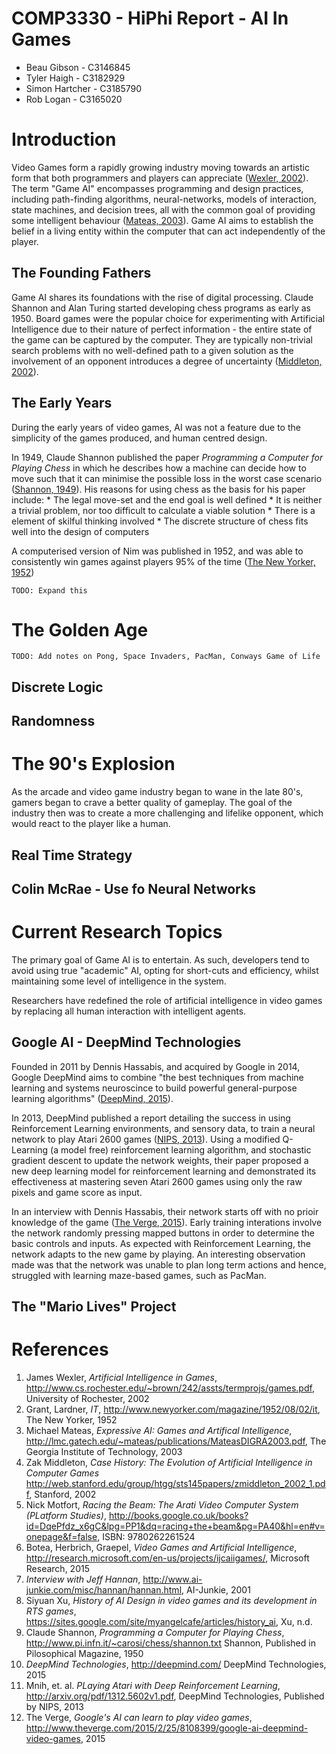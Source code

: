 COMP3330 - HiPhi Report - AI In Games
=====================================

* Beau Gibson - C3146845
* Tyler Haigh - C3182929
* Simon Hartcher - C3185790
* Rob Logan - C3165020

# Introduction #

Video Games form a rapidly growing industry moving towards an artistic form that both programmers and players can appreciate ([Wexler, 2002](http://www.cs.rochester.edu/~brown/242/assts/termprojs/games.pdf)). The term "Game AI" encompasses programming and design practices, including path-finding algorithms, neural-networks, models of interaction, state machines, and decision trees, all with the common goal of providing some intelligent behaviour ([Mateas, 2003](http://lmc.gatech.edu/~mateas/publications/MateasDIGRA2003.pdf)). Game AI aims to establish the belief in a living entity within the computer that can act independently of the player.

## The Founding Fathers ##

Game AI shares its foundations with the rise of digital processing. Claude Shannon and Alan Turing started developing chess programs as early as 1950. Board games were the popular choice for experimenting with Artificial Intelligence due to their nature of perfect information - the entire state of the game can be captured by the computer. They are typically non-trivial search problems with no well-defined path to a given solution as the involvement of an opponent introduces a degree of uncertainty ([Middleton, 2002](http://web.stanford.edu/group/htgg/sts145papers/zmiddleton_2002_1.pdf)).

## The Early Years ##

During the early years of video games, AI was not a feature due to the simplicity of the games produced, and human centred design.

In 1949, Claude Shannon published the paper *Programming a Computer for Playing Chess* in which he describes how a machine can decide how to move such that it can minimise the possible loss in the worst case scenario ([Shannon, 1949](http://www.pi.infn.it/~carosi/chess/shannon.txt)). His reasons for using chess as the basis for his paper include:
    * The legal move-set and the end goal is well defined
    * It is neither a trivial problem, nor too difficult to calculate a viable solution
    * There is a element of skilful thinking involved
    * The discrete structure of chess fits well into the design of computers

A computerised version of Nim was published in 1952, and was able to consistently win games against players 95% of the time ([The New Yorker, 1952](http://www.newyorker.com/magazine/1952/08/02/it))

`TODO: Expand this`

# The Golden Age #

`TODO: Add notes on Pong, Space Invaders, PacMan, Conways Game of Life`

## Discrete Logic ##

## Randomness ##

# The 90's Explosion #

As the arcade and video game industry began to wane in the late 80's, gamers began to crave a better quality of gameplay. The goal of the industry then was to create a more challenging and lifelike opponent, which would react to the player like a human.

## Real Time Strategy ##

## Colin McRae - Use fo Neural Networks ##

# Current Research Topics #

The primary goal of Game AI is to entertain. As such, developers tend to avoid using true "academic" AI, opting for short-cuts and efficiency, whilst maintaining some level of intelligence in the system.

Researchers have redefined the role of artificial intelligence in video games by replacing all human interaction with intelligent agents.

## Google AI - DeepMind Technologies ##

Founded in 2011 by Dennis Hassabis, and acquired by Google in 2014, Google DeepMind aims to combine "the best techniques from machine learning and systems neuroscince to build powerful general-purpose learning algorithms" ([DeepMind, 2015](http://deepmind.com/)).

In 2013, DeepMind published a report detailing the success in using Reinforcement Learning environments, and sensory data, to train a neural network to play Atari 2600 games ([NIPS, 2013](http://arxiv.org/pdf/1312.5602v1.pdf)). Using a modified Q-Learning (a model free) reinforcement learning algorithm, and stochastic gradient descent to update the network weights, their paper proposed a new deep learning model for reinforcement learning and demonstrated its effectiveness at mastering seven Atari 2600 games using only the raw pixels and game score as input.

In an interview with Dennis Hassabis, their network starts off with no prioir knowledge of the game ([The Verge, 2015](http://www.theverge.com/2015/2/25/8108399/google-ai-deepmind-video-games)). Early training interations involve the network randomly pressing mapped buttons in order to determine the basic controls and inputs. As expected with Reinforcement Learning, the network adapts to the new game by playing. An interesting observation made was that the network was unable to plan long term actions and hence, struggled with learning maze-based games, such as PacMan.

## The "Mario Lives" Project ##

# References #

1. James Wexler, *Artificial Intelligence in Games*, http://www.cs.rochester.edu/~brown/242/assts/termprojs/games.pdf, University of Rochester, 2002
2. Grant, Lardner, *IT*, http://www.newyorker.com/magazine/1952/08/02/it, The New Yorker, 1952
3. Michael Mateas, *Expressive AI: Games and Artifical Intelligence*, http://lmc.gatech.edu/~mateas/publications/MateasDIGRA2003.pdf, The Georgia Institute of Technology, 2003
4. Zak Middleton, *Case History: The Evolution of Artificial Intelligence in Computer Games* http://web.stanford.edu/group/htgg/sts145papers/zmiddleton_2002_1.pdf, Stanford, 2002
5. Nick Motfort, *Racing the Beam: The Arati Video Computer System (PLatform Studies)*, http://books.google.co.uk/books?id=DqePfdz_x6gC&lpg=PP1&dq=racing+the+beam&pg=PA40&hl=en#v=onepage&f=false, ISBN: 9780262261524
6. Botea, Herbrich, Graepel, *Video Games and Artificial Intelligence*, http://research.microsoft.com/en-us/projects/ijcaiigames/, Microsoft Research, 2015
7. *Interview with Jeff Hannan*, http://www.ai-junkie.com/misc/hannan/hannan.html, AI-Junkie, 2001
8. Siyuan Xu, *History of AI Design in video games and its development in RTS games*, https://sites.google.com/site/myangelcafe/articles/history_ai, Xu, n.d.
9. Claude Shannon, *Programming a Computer for Playing Chess*, http://www.pi.infn.it/~carosi/chess/shannon.txt Shannon, Published in Pilosophical Magazine, 1950
10. *DeepMind Technologies*, http://deepmind.com/ DeepMind Technologies, 2015
11. Mnih, et. al. *PLaying Atari with Deep Reinforcement Learning*, http://arxiv.org/pdf/1312.5602v1.pdf, DeepMind Technologies, Published by NIPS, 2013
12. The Verge, *Google's AI can learn to play video games*, http://www.theverge.com/2015/2/25/8108399/google-ai-deepmind-video-games, 2015